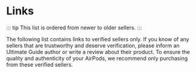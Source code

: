 # Links

::: tip
This list is ordered from newer to older sellers.
:::

The following list contains links to verified sellers only. If you know of any sellers that are trustworthy and deserve verification, please inform an Ultimate Guide author or write a review about their product. To ensure the quality and authenticity of your AirPods, we recommend only purchasing from these verified sellers.
